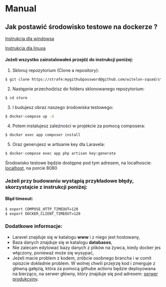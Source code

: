 # Manual
## Jak postawić środowisko testowe na dockerze ?
[Instrukcja dla windowsa](https://docs.docker.com/docker-for-windows/)

[Instrukcja dla linuxa](https://docs.docker.com/compose/install/)

#### Jeżeli wszystko zainstalowałeś przejdź do instrukcji poniżej:
1. Sklonuj repozytorium (Clone a repository):
```bash
$ git clone https://strafe:mygithubpassword@github.com/witelon-squad/store
```
2. Następnie przechodzisz do folderu sklonowanego repozytorium: 
```bash
$ cd store
```
3. I budujesz obraz naszego środowiska testowego:
```bash
$ docker-compose up -d
```
4. Potem instalujesz zależności w projekcie za pomocą composera:
```bash
$ docker exec app composer install
```
5. Oraz generujesz w artisanie key dla Laravela:
```bash
$ docker-compose exec app php artisan key:generate
```
Środowisko testowe będzie dostępne pod tym adresem, na localhoscie: [localhost](http://localhost:8080), na porcie 8080

### Jeżeli przy budowaniu wystąpią przykładowe błędy, skorzystajcie z instrukcji poniżej:
#### Błąd timeout:
```bash
$ export COMPOSE_HTTP_TIMEOUT=120
$ export DOCKER_CLIENT_TIMEOUT=120
```

### Dodatkowe informacje:
- Laravel znajduje się w katalogu <b>www</b> i z niego jest hostowany,
- Baza danych znajduje się w katalogu <b>databases</b>,
- Nie zalecam edytować bazy danych z plików na żywca, kiedy docker jes włączony, ponieważ może się wysypać,
- Jeżeli macie problem z kodem, zróbcie osobnego brancha i w comit opiszcie dokładnie problem. W wolnej chwili przejrzę kod i zmerguje z główną gałęzią, która za pomocą githube actions będzie deployowana na bierząco, na serwer główny, który znajduje się pod adresem: [serwer produkcyjny](http://95.111.242.110:8080/). 
